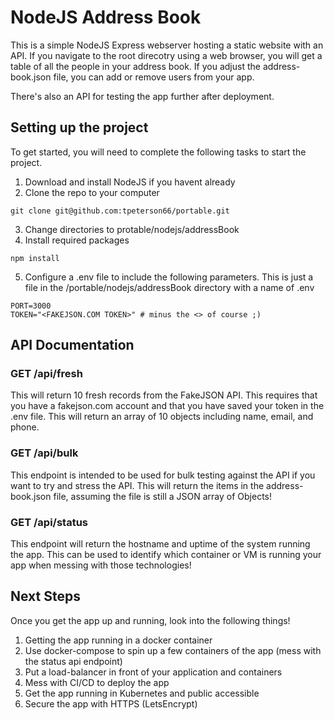 # NodeJS Address Book
This is a simple NodeJS Express webserver hosting a static website with an API. If you navigate to the root direcotry using a web browser, you will get a table of all the people in your address book. If you adjust the address-book.json file, you can add or remove users from your app.

There's also an API for testing the app further after deployment.

## Setting up the project
To get started, you will need to complete the following tasks to start the project.

1. Download and install NodeJS if you havent already
2. Clone the repo to your computer
```
git clone git@github.com:tpeterson66/portable.git
```
3. Change directories to protable/nodejs/addressBook
4. Install required packages
```
npm install
```
5. Configure a .env file to include the following parameters. This is just a file in the /portable/nodejs/addressBook directory with a name of .env
```
PORT=3000
TOKEN="<FAKEJSON.COM TOKEN>" # minus the <> of course ;)
```

## API Documentation

### GET /api/fresh
This will return 10 fresh records from the FakeJSON API. This requires that you have a fakejson.com account and that you have saved your token in the .env file. This will return an array of 10 objects including name, email, and phone.

### GET /api/bulk
This endpoint is intended to be used for bulk testing against the API if you want to try and stress the API. This will return the items in the address-book.json file, assuming the file is still a JSON array of Objects!

### GET /api/status
This endpoint will return the hostname and uptime of the system running the app. This can be used to identify which container or VM is running your app when messing with those technologies!

## Next Steps
Once you get the app up and running, look into the following things!
1. Getting the app running in a docker container
2. Use docker-compose to spin up a few containers of the app (mess with the status api endpoint)
3. Put a load-balancer in front of your application and containers
4. Mess with CI/CD to deploy the app
5. Get the app running in Kubernetes and public accessible
6. Secure the app with HTTPS (LetsEncrypt)